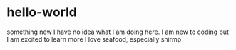 # hello-world
something new 
I have no idea what I am doing here. I am new to coding but I am excited to learn more 
I love seafood, especially shirmp

